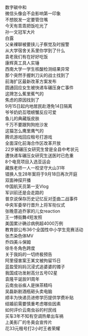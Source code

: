 数字碳中和  
微信头像会不会影响第一印象  
不想脱发一定要管住嘴  
今天有乖乖把饭吃光了  
孙一文冠军大片  
白露  
父亲裸聊被要挟儿子察觉及时报警  
从大学宿舍关系里你学到了什么  
袁老我们有在好好吃饭  
康辉真工具人实锤  
西南大学一学生核酸检测结果异常  
那个突然手握刺刀尖的战士找到了  
前海扩区最新改革方案发布  
圆通回应女生被快递车碾压身亡事件  
这牌怎么蕉里蕉气的  
焦虑的原因找到了  
9月15日起内地居民赴港免14日隔离  
爷爷奶奶互喂螃蟹反应可爱  
鱼儿的典藏版皮肤  
千万不要跟狗狗抢沙发  
这猫怎么鹰里鹰气的  
腾讯游戏回应租号打游戏  
全面深化前海合作区改革开放  
22岁被碾压女研究生曾是全县中考状元  
遭快递车碾压女研究生送医时已危重  
8个电竞项目入选亚运会  
藏族老师一人一校坚守大山31年  
错换人生28年案将于9月18日再次开庭  
双面神探开播  
中国航天员第一支Vlog  
军训前还是会走路的  
普京说保存历史记忆反对歪曲二战事件  
中央军委举行晋升上将军衔仪式  
张晚意追乔家的儿女reaction  
王一博街舞4短发照  
美国累计确诊病例超4000万例  
教育部公布36个全国性中小学生竞赛活动  
张杰染色体MV  
乔四美斗保姆  
徐冬冬角色跨度  
关于我妈的一切终极预告  
阿里侵害案王某文被拘留15日  
蓝盈莹妈妈沉浸式追婆婆的镯子  
我国成功发射高分五号02星  
袁隆平诞辰91周年  
云南虫谷痋人是抹茶精吗  
吴磊新剧酒瓶砸头卖电脑  
顺丰为快递员进修学历提供学费补贴  
结婚前需要慎重考虑哪些因素  
如何评价云南虫谷的村民线  
买车3年不知有空调热晕出车祸  
上美影厂的冬奥会宣传片  
花33元租号打2小时王者荣耀  
